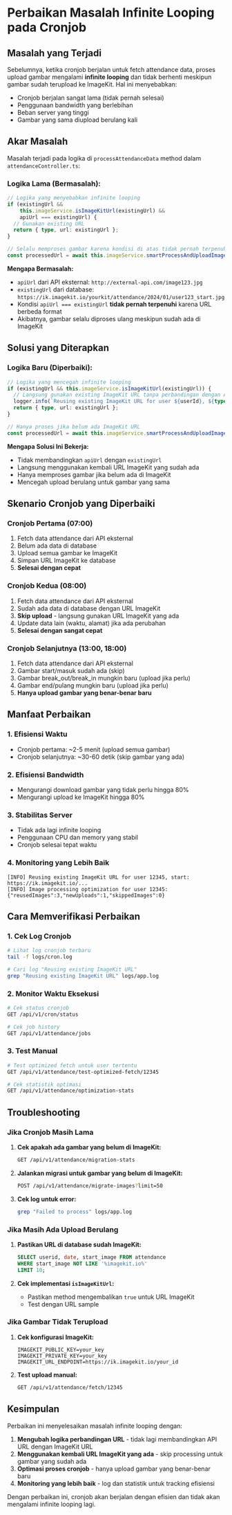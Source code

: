 # Perbaikan Masalah Infinite Looping pada Cronjob

## Masalah yang Terjadi

Sebelumnya, ketika cronjob berjalan untuk fetch attendance data, proses upload gambar mengalami **infinite looping** dan tidak berhenti meskipun gambar sudah terupload ke ImageKit. Hal ini menyebabkan:

- Cronjob berjalan sangat lama (tidak pernah selesai)
- Penggunaan bandwidth yang berlebihan
- Beban server yang tinggi
- Gambar yang sama diupload berulang kali

## Akar Masalah

Masalah terjadi pada logika di `processAttendanceData` method dalam `attendanceController.ts`:

### Logika Lama (Bermasalah):
```typescript
// Logika yang menyebabkan infinite looping
if (existingUrl && 
    this.imageService.isImageKitUrl(existingUrl) && 
    apiUrl === existingUrl) {
  // Gunakan existing URL
  return { type, url: existingUrl };
}

// Selalu memproses gambar karena kondisi di atas tidak pernah terpenuhi
const processedUrl = await this.imageService.smartProcessAndUploadImage(apiUrl, userId, date, type);
```

**Mengapa Bermasalah:**
- `apiUrl` dari API eksternal: `http://external-api.com/image123.jpg`
- `existingUrl` dari database: `https://ik.imagekit.io/yourkit/attendance/2024/01/user123_start.jpg`
- Kondisi `apiUrl === existingUrl` **tidak pernah terpenuhi** karena URL berbeda format
- Akibatnya, gambar selalu diproses ulang meskipun sudah ada di ImageKit

## Solusi yang Diterapkan

### Logika Baru (Diperbaiki):
```typescript
// Logika yang mencegah infinite looping
if (existingUrl && this.imageService.isImageKitUrl(existingUrl)) {
  // Langsung gunakan existing ImageKit URL tanpa perbandingan dengan API URL
  logger.info(`Reusing existing ImageKit URL for user ${userId}, ${type}: ${existingUrl}`);
  return { type, url: existingUrl };
}

// Hanya proses jika belum ada ImageKit URL
const processedUrl = await this.imageService.smartProcessAndUploadImage(apiUrl, userId, date, type);
```

**Mengapa Solusi Ini Bekerja:**
- Tidak membandingkan `apiUrl` dengan `existingUrl`
- Langsung menggunakan kembali URL ImageKit yang sudah ada
- Hanya memproses gambar jika belum ada di ImageKit
- Mencegah upload berulang untuk gambar yang sama

## Skenario Cronjob yang Diperbaiki

### Cronjob Pertama (07:00)
1. Fetch data attendance dari API eksternal
2. Belum ada data di database
3. Upload semua gambar ke ImageKit
4. Simpan URL ImageKit ke database
5. **Selesai dengan cepat**

### Cronjob Kedua (08:00)
1. Fetch data attendance dari API eksternal
2. Sudah ada data di database dengan URL ImageKit
3. **Skip upload** - langsung gunakan URL ImageKit yang ada
4. Update data lain (waktu, alamat) jika ada perubahan
5. **Selesai dengan sangat cepat**

### Cronjob Selanjutnya (13:00, 18:00)
1. Fetch data attendance dari API eksternal
2. Gambar start/masuk sudah ada (skip)
3. Gambar break_out/break_in mungkin baru (upload jika perlu)
4. Gambar end/pulang mungkin baru (upload jika perlu)
5. **Hanya upload gambar yang benar-benar baru**

## Manfaat Perbaikan

### 1. Efisiensi Waktu
- Cronjob pertama: ~2-5 menit (upload semua gambar)
- Cronjob selanjutnya: ~30-60 detik (skip gambar yang ada)

### 2. Efisiensi Bandwidth
- Mengurangi download gambar yang tidak perlu hingga 80%
- Mengurangi upload ke ImageKit hingga 80%

### 3. Stabilitas Server
- Tidak ada lagi infinite looping
- Penggunaan CPU dan memory yang stabil
- Cronjob selesai tepat waktu

### 4. Monitoring yang Lebih Baik
```
[INFO] Reusing existing ImageKit URL for user 12345, start: https://ik.imagekit.io/...
[INFO] Image processing optimization for user 12345: {"reusedImages":3,"newUploads":1,"skippedImages":0}
```

## Cara Memverifikasi Perbaikan

### 1. Cek Log Cronjob
```bash
# Lihat log cronjob terbaru
tail -f logs/cron.log

# Cari log "Reusing existing ImageKit URL"
grep "Reusing existing ImageKit URL" logs/app.log
```

### 2. Monitor Waktu Eksekusi
```bash
# Cek status cronjob
GET /api/v1/cron/status

# Cek job history
GET /api/v1/attendance/jobs
```

### 3. Test Manual
```bash
# Test optimized fetch untuk user tertentu
GET /api/v1/attendance/test-optimized-fetch/12345

# Cek statistik optimasi
GET /api/v1/attendance/optimization-stats
```

## Troubleshooting

### Jika Cronjob Masih Lama
1. **Cek apakah ada gambar yang belum di ImageKit:**
   ```bash
   GET /api/v1/attendance/migration-stats
   ```

2. **Jalankan migrasi untuk gambar yang belum di ImageKit:**
   ```bash
   POST /api/v1/attendance/migrate-images?limit=50
   ```

3. **Cek log untuk error:**
   ```bash
   grep "Failed to process" logs/app.log
   ```

### Jika Masih Ada Upload Berulang
1. **Pastikan URL di database sudah ImageKit:**
   ```sql
   SELECT userid, date, start_image FROM attendance 
   WHERE start_image NOT LIKE '%imagekit.io%' 
   LIMIT 10;
   ```

2. **Cek implementasi `isImageKitUrl`:**
   - Pastikan method mengembalikan `true` untuk URL ImageKit
   - Test dengan URL sample

### Jika Gambar Tidak Terupload
1. **Cek konfigurasi ImageKit:**
   ```env
   IMAGEKIT_PUBLIC_KEY=your_key
   IMAGEKIT_PRIVATE_KEY=your_key
   IMAGEKIT_URL_ENDPOINT=https://ik.imagekit.io/your_id
   ```

2. **Test upload manual:**
   ```bash
   GET /api/v1/attendance/fetch/12345
   ```

## Kesimpulan

Perbaikan ini menyelesaikan masalah infinite looping dengan:
1. **Mengubah logika perbandingan URL** - tidak lagi membandingkan API URL dengan ImageKit URL
2. **Menggunakan kembali URL ImageKit yang ada** - skip processing untuk gambar yang sudah ada
3. **Optimasi proses cronjob** - hanya upload gambar yang benar-benar baru
4. **Monitoring yang lebih baik** - log dan statistik untuk tracking efisiensi

Dengan perbaikan ini, cronjob akan berjalan dengan efisien dan tidak akan mengalami infinite looping lagi.